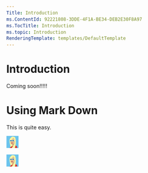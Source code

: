 ```yaml
---
Title: Introduction
ms.ContentId: 92221808-3DDE-4F1A-BE34-DEB2E30F8A97
ms.TocTitle: Introduction
ms.topic: Introduction
RenderingTemplate: templates/DefaultTemplate
---
```


# Introduction

Coming soon!!!!!

# Using Mark Down	
This is quite easy.

![Girl Image](img/girl.png)

![Current Girl Image](girl.png)